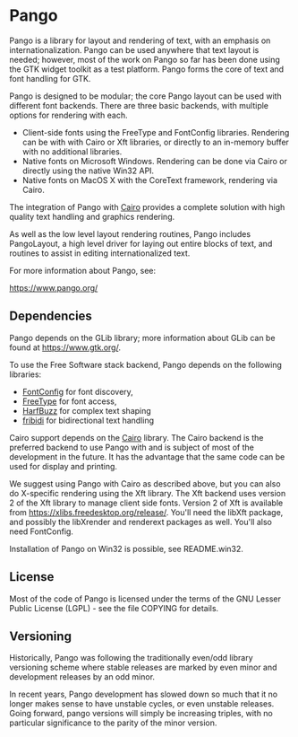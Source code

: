 Pango
=====

Pango is a library for layout and rendering of text, with an emphasis
on internationalization. Pango can be used anywhere that text layout
is needed; however, most of the work on Pango so far has been done using
the GTK widget toolkit as a test platform. Pango forms the core of text
and font handling for GTK.

Pango is designed to be modular; the core Pango layout can be used
with different font backends. There are three basic backends, with
multiple options for rendering with each.

- Client-side fonts using the FreeType and FontConfig libraries.
  Rendering can be with with Cairo or Xft libraries, or directly
  to an in-memory buffer with no additional libraries.
- Native fonts on Microsoft Windows. Rendering can be done via Cairo
  or directly using the native Win32 API.
- Native fonts on MacOS X with the CoreText framework, rendering via
  Cairo.

The integration of Pango with [Cairo](https://cairographics.org)
provides a complete solution with high quality text handling and
graphics rendering.

As well as the low level layout rendering routines, Pango includes
PangoLayout, a high level driver for laying out entire blocks of text,
and routines to assist in editing internationalized text.

For more information about Pango, see:

 https://www.pango.org/

Dependencies
------------
Pango depends on the GLib library; more information about GLib can
be found at https://www.gtk.org/.

To use the Free Software stack backend, Pango depends on the following
libraries:

- [FontConfig](https://www.fontconfig.org) for font discovery,
- [FreeType](https://www.freetype.org) for font access,
- [HarfBuzz](http://www.harfbuzz.org) for complex text shaping
- [fribidi](http://fribidi.org) for bidirectional text handling

Cairo support depends on the [Cairo](https://cairographics.org) library.
The Cairo backend is the preferred backend to use Pango with and is
subject of most of the development in the future.  It has the
advantage that the same code can be used for display and printing.

We suggest using Pango with Cairo as described above, but you can also
do X-specific rendering using the Xft library. The Xft backend uses
version 2 of the Xft library to manage client side fonts. Version 2 of
Xft is available from https://xlibs.freedesktop.org/release/.  You'll
need the libXft package, and possibly the libXrender and renderext
packages as well.  You'll also need FontConfig.

Installation of Pango on Win32 is possible, see README.win32.

License
-------
Most of the code of Pango is licensed under the terms of the
GNU Lesser Public License (LGPL) - see the file COPYING for details.

Versioning
----------

Historically, Pango was following the traditionally even/odd library
versioning scheme where stable releases are marked by even minor
and development releases by an odd minor.

In recent years, Pango development has slowed down so much that it
no longer makes sense to have unstable cycles, or even unstable releases.
Going forward, pango versions will simply be increasing triples, with
no particular significance to the parity of the minor version.
